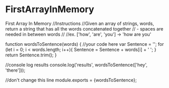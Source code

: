 # FirstArrayInMemory
First Array In Memory
//Instructions 
//Given an array of strings, words, return a string that has all the words concatenated together
// - spaces are needed in between words
//
//ex. ['how', 'are', 'you'] -> 'how are you'

function wordsToSentence(words) {
  //your code here
  var Sentence = '';
  for (let i = 0; i < words.length; i++){
    Sentence = Sentence + words[i] + ' ';
  }
  return Sentence.trim();
}

//console log results
console.log('results', wordsToSentence(['hey', 'there']));

//don't change this line
module.exports = {wordsToSentence};
